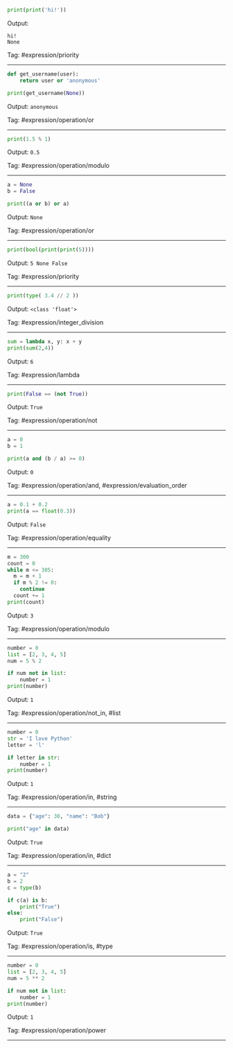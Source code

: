 ```python
print(print('hi!'))
```
Output: 
```
hi!
None
```
Tag: #expression/priority

---
```python
def get_username(user):
    return user or 'anonymous'

print(get_username(None))
```
Output: `anonymous`

Tag: #expression/operation/or

---
```python
print(1.5 % 1)
```
Output: `0.5`

Tag: #expression/operation/modulo

---

```python
a = None
b = False

print((a or b) or a)
```
Output: `None`

Tag: #expression/operation/or

---

```python
print(bool(print(print(5))))
```
Output: `5 None False`

Tag: #expression/priority

---

```python
print(type( 3.4 // 2 ))
```
Output: `<class 'float'>`

Tag: #expression/integer_division

---

```python
sum = lambda x, y: x + y
print(sum(2,4))
```
Output: `6`

Tag: #expression/lambda

---

```python
print(False == (not True))
```
Output: `True`

Tag: #expression/operation/not

---

```python
a = 0
b = 1

print(a and (b / a) >= 0)
```
Output: `0`

Tag: #expression/operation/and, #expression/evaluation_order

---

```python
a = 0.1 + 0.2
print(a == float(0.3))

```
Output: `False`

Tag: #expression/operation/equality

---

```python
m = 300
count = 0
while m <= 305:
  m = m + 1
  if m % 2 != 0:
    continue
  count += 1
print(count)
```
Output: `3`

Tag: #expression/operation/modulo

---

```python
number = 0
list = [2, 3, 4, 5]
num = 5 % 2

if num not in list:
    number = 1
print(number)
```
Output: `1`

Tag: #expression/operation/not_in, #list

---

```python
number = 0
str = 'I love Python'
letter = 'l'

if letter in str:
    number = 1
print(number)
```
Output: `1`

Tag: #expression/operation/in, #string

---

```python
data = {"age": 30, "name": "Bob"}

print("age" in data)
```
Output: `True`

Tag: #expression/operation/in, #dict

---

```python
a = "2"
b = 2
c = type(b)

if c(a) is b:
    print("True")
else:
    print("False")
```
Output: `True`

Tag: #expression/operation/is, #type

---

```python
number = 0
list = [2, 3, 4, 5]
num = 5 ** 2

if num not in list:
    number = 1
print(number)

```
Output: `1`

Tag: #expression/operation/power

---
